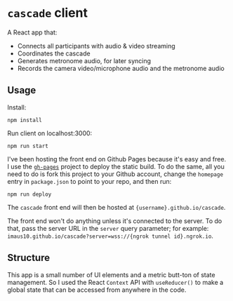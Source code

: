# `cascade` client

A React app that:

- Connects all participants with audio & video streaming
- Coordinates the cascade
- Generates metronome audio, for later syncing
- Records the camera video/microphone audio and the metronome audio

## Usage

Install:

```
npm install
```

Run client on localhost:3000:

```
npm run start
```

I've been hosting the front end on Github Pages because it's easy and free. I use the [`gh-pages`](https://github.com/tschaub/gh-pages) project to deploy the static build. To do the same, all you need to do is fork this project to your Github account, change the `homepage` entry in `package.json` to point to your repo, and then run:

```
npm run deploy
```

The `cascade` front end will then be hosted at `{username}.github.io/cascade`.

The front end won't do anything unless it's connected to the server. To do that, pass the server URL in the `server` query parameter; for example: `imaus10.github.io/cascade?server=wss://{ngrok tunnel id}.ngrok.io`.

## Structure

This app is a small number of UI elements and a metric butt-ton of state management. So I used the React `Context` API with `useReducer()` to make a global state that can be accessed from anywhere in the code.
